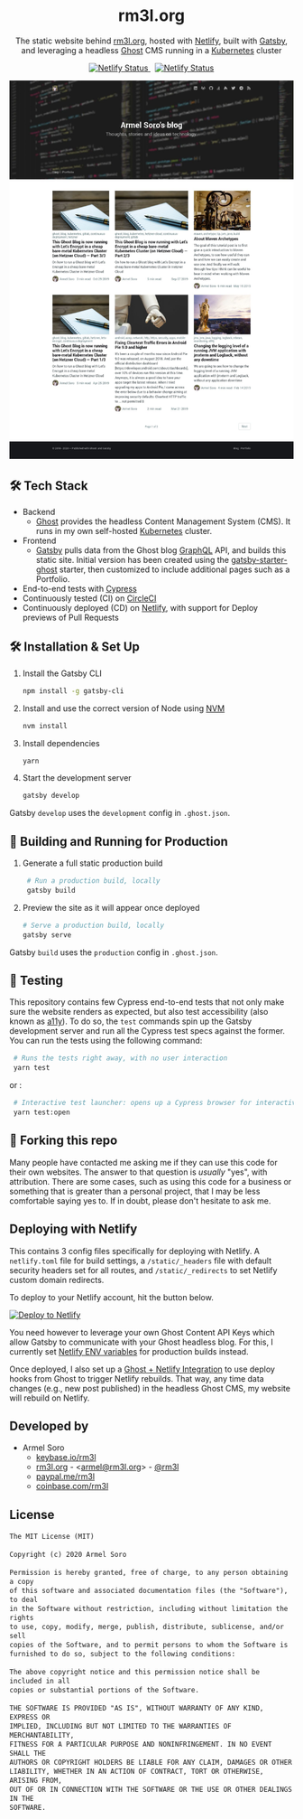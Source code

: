<!-- <div align="center">
  <img alt="Logo" src="https://raw.githubusercontent.com/bchiang7/v4/master/src/images/logo.png" width="100" />
</div> -->
<h1 align="center">
  rm3l.org
</h1>
<p align="center">
  The static website behind <a href="https://rm3l.org" target="_blank">rm3l.org</a>,
  hosted with <a href="https://www.netlify.com/" target="_blank">Netlify</a>, built with <a href="https://www.gatsbyjs.org/" target="_blank">Gatsby</a>, and leveraging a headless <a href="https://ghost.org/" target="_blank">Ghost</a> CMS running in a <a href="https://kubernetes.io/" target="_blank">Kubernetes</a> cluster
</p>
<p align="center">
  <span>
    <a href="https://circleci.com/gh/rm3l/rm3l.org" target="_blank">
        <img src="https://circleci.com/gh/rm3l/rm3l.org.svg?style=svg&circle-token=27e77b8fe75dbc64897ec72ba5d260629aed57c6" alt="Netlify Status" />
    </a>
    &nbsp;
    <a href="https://app.netlify.com/sites/rm3l-org/deploys" target="_blank">
        <img src="https://api.netlify.com/api/v1/badges/da8ff8df-c248-4af5-bd6b-21bb60b4c0bb/deploy-status" alt="Netlify Status" />
    </a>
  </span>
</p>

![demo](https://raw.githubusercontent.com/rm3l/rm3l.org/master/src/images/home_screenshot.png)


## 🛠 Tech Stack

* Backend
  * [Ghost](https://ghost.org/) provides the headless Content Management System (CMS). It runs in my own self-hosted [Kubernetes](https://kubernetes.io/) cluster.
* Frontend
  * [Gatsby](https://www.gatsbyjs.org/) pulls data from the Ghost blog [GraphQL](https://graphql.org/) API, and builds this static site. Initial version has been created using the [gatsby-starter-ghost](https://www.gatsbyjs.org/starters/TryGhost/gatsby-starter-ghost/) starter, then customized to include additional pages such as a Portfolio.
* End-to-end tests with [Cypress](https://www.cypress.io/)
* Continuously tested (CI) on [CircleCI](https://circleci.com/gh/rm3l/rm3l.org)
* Continuously deployed (CD) on [Netlify](https://www.netlify.com/), with support for Deploy previews of Pull Requests


## 🛠 Installation & Set Up

1. Install the Gatsby CLI

   ```sh
   npm install -g gatsby-cli
   ```

2. Install and use the correct version of Node using [NVM](https://github.com/nvm-sh/nvm)

   ```sh
   nvm install
   ```

3. Install dependencies

   ```sh
   yarn
   ```

4. Start the development server

   ```sh
   gatsby develop
   ```

Gatsby `develop` uses the `development` config in `.ghost.json`.

## 🚀 Building and Running for Production

1. Generate a full static production build

   ```sh
    # Run a production build, locally
    gatsby build
   ```

2. Preview the site as it will appear once deployed

   ```sh
   # Serve a production build, locally
   gatsby serve
   ```

Gatsby `build` uses the `production` config in `.ghost.json`.

## 🚨 Testing

This repository contains few Cypress end-to-end tests that not only make sure the website renders as expected,
but also test accessibility (also known as [a11y](https://a11yproject.com/)).
To do so, the `test` commands spin up the Gatsby development server and run all the Cypress test specs against the former.
You can run the tests using the following command:

   ```sh
    # Runs the tests right away, with no user interaction
    yarn test
   ```

or :

   ```sh
    # Interactive test launcher: opens up a Cypress browser for interactively running the tests
    yarn test:open
   ```

## 🚨 Forking this repo

Many people have contacted me asking me if they can use this code for their own websites. The answer to that question is _usually_ "yes", with attribution. There are some cases, such as using this code for a business or something that is greater than a personal project, that I may be less comfortable saying yes to. If in doubt, please don't hesitate to ask me.

## Deploying with Netlify

This contains 3 config files specifically for deploying with Netlify. A `netlify.toml` file for build settings, a `/static/_headers` file with default security headers set for all routes, and `/static/_redirects` to set Netlify custom domain redirects.

To deploy to your Netlify account, hit the button below.

[![Deploy to Netlify](https://www.netlify.com/img/deploy/button.svg)](https://app.netlify.com/start/deploy?repository=https://github.com/rm3l/rm3l.org)

You need however to leverage your own Ghost Content API Keys which allow Gatsby to communicate with your Ghost headless blog.
For this, I currently set [Netlify ENV variables](https://www.netlify.com/docs/continuous-deployment/#build-environment-variables) for production builds instead.

Once deployed, I also set up a [Ghost + Netlify Integration](https://docs.ghost.org/integrations/netlify/) to use deploy hooks from Ghost to trigger Netlify rebuilds. That way, any time data changes (e.g., new post published) in the headless Ghost CMS, my website will rebuild on Netlify.

## Developed by

* Armel Soro
  * [keybase.io/rm3l](https://keybase.io/rm3l)
  * [rm3l.org](https://rm3l.org) - &lt;armel@rm3l.org&gt; - [@rm3l](https://twitter.com/rm3l)
  * [paypal.me/rm3l](https://paypal.me/rm3l)
  * [coinbase.com/rm3l](https://www.coinbase.com/rm3l)

## License

    The MIT License (MIT)

    Copyright (c) 2020 Armel Soro

    Permission is hereby granted, free of charge, to any person obtaining a copy
    of this software and associated documentation files (the "Software"), to deal
    in the Software without restriction, including without limitation the rights
    to use, copy, modify, merge, publish, distribute, sublicense, and/or sell
    copies of the Software, and to permit persons to whom the Software is
    furnished to do so, subject to the following conditions:

    The above copyright notice and this permission notice shall be included in all
    copies or substantial portions of the Software.

    THE SOFTWARE IS PROVIDED "AS IS", WITHOUT WARRANTY OF ANY KIND, EXPRESS OR
    IMPLIED, INCLUDING BUT NOT LIMITED TO THE WARRANTIES OF MERCHANTABILITY,
    FITNESS FOR A PARTICULAR PURPOSE AND NONINFRINGEMENT. IN NO EVENT SHALL THE
    AUTHORS OR COPYRIGHT HOLDERS BE LIABLE FOR ANY CLAIM, DAMAGES OR OTHER
    LIABILITY, WHETHER IN AN ACTION OF CONTRACT, TORT OR OTHERWISE, ARISING FROM,
    OUT OF OR IN CONNECTION WITH THE SOFTWARE OR THE USE OR OTHER DEALINGS IN THE
    SOFTWARE.
